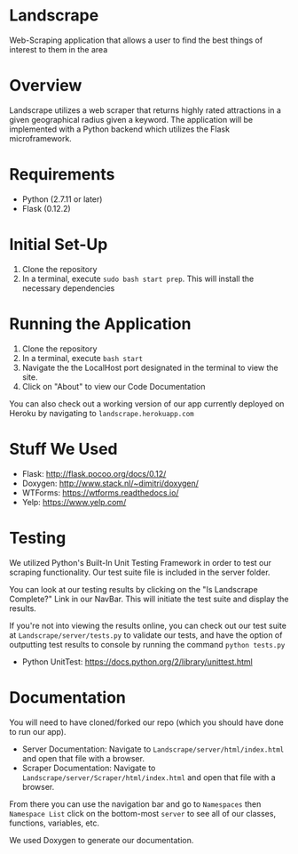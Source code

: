# Landscrape
Web-Scraping application that allows a user to find the best things of interest to them in the area

# Overview
Landscrape utilizes a web scraper that returns highly rated attractions in a given geographical radius given a keyword. The application will be implemented with a Python backend which utilizes the Flask microframework.

# Requirements
- Python (2.7.11 or later)
- Flask (0.12.2)

# Initial Set-Up
1. Clone the repository
2. In a terminal, execute `sudo bash start prep`. This will install the necessary dependencies


# Running the Application
1. Clone the repository
2. In a terminal, execute `bash start`
3. Navigate the the LocalHost port designated in the terminal to view the site.
4. Click on "About" to view our Code Documentation

You can also check out a working version of our app currently deployed on Heroku by navigating to `landscrape.herokuapp.com`

# Stuff We Used
- Flask: http://flask.pocoo.org/docs/0.12/
- Doxygen: http://www.stack.nl/~dimitri/doxygen/
- WTForms: https://wtforms.readthedocs.io/
- Yelp: https://www.yelp.com/

# Testing
We utilized Python's Built-In Unit Testing Framework in order to test our scraping functionality. Our test suite file is included in the server folder.

You can look at our testing results by clicking on the "Is Landscrape Complete?" Link in our NavBar. This will initiate the test suite and display the results.

If you're not into viewing the results online, you can check out our test suite at `Landscrape/server/tests.py` to validate our tests, and have the option of outputting test results to console by running the command `python tests.py`

- Python UnitTest: https://docs.python.org/2/library/unittest.html

# Documentation
You will need to have cloned/forked our repo (which you should have done to run our app).

- Server Documentation: Navigate to `Landscrape/server/html/index.html` and open that file with a browser.
- Scraper Documentation: Navigate to `Landscrape/server/Scraper/html/index.html` and open that file with a browser.

From there you can use the navigation bar and go to `Namespaces` then `Namespace List` click on the bottom-most `server` to see all of our classes, functions, variables, etc.

We used Doxygen to generate our documentation.
